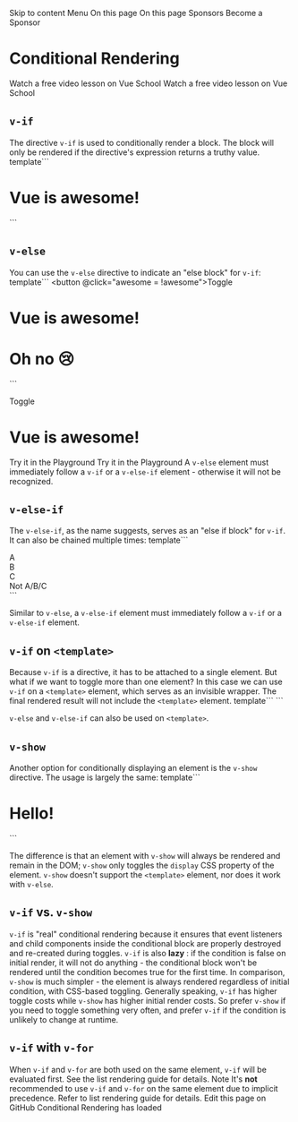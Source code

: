 Skip to content
Menu
On this page 
On this page
Sponsors
Become a Sponsor
# Conditional Rendering ​
Watch a free video lesson on Vue School
Watch a free video lesson on Vue School
## `v-if` ​
The directive `v-if` is used to conditionally render a block. The block will only be rendered if the directive's expression returns a truthy value.
template```
<h1 v-if="awesome">Vue is awesome!</h1>
```

## `v-else` ​
You can use the `v-else` directive to indicate an "else block" for `v-if`:
template```
<button @click="awesome = !awesome">Toggle</button>
<h1 v-if="awesome">Vue is awesome!</h1>
<h1 v-else>Oh no 😢</h1>
```

Toggle
# Vue is awesome!
Try it in the Playground
Try it in the Playground
A `v-else` element must immediately follow a `v-if` or a `v-else-if` element - otherwise it will not be recognized.
## `v-else-if` ​
The `v-else-if`, as the name suggests, serves as an "else if block" for `v-if`. It can also be chained multiple times:
template```
<div v-if="type === 'A'">
 A
</div>
<div v-else-if="type === 'B'">
 B
</div>
<div v-else-if="type === 'C'">
 C
</div>
<div v-else>
 Not A/B/C
</div>
```

Similar to `v-else`, a `v-else-if` element must immediately follow a `v-if` or a `v-else-if` element.
## `v-if` on `<template>` ​
Because `v-if` is a directive, it has to be attached to a single element. But what if we want to toggle more than one element? In this case we can use `v-if` on a `<template>` element, which serves as an invisible wrapper. The final rendered result will not include the `<template>` element.
template```
<template v-if="ok">
 <h1>Title</h1>
 <p>Paragraph 1</p>
 <p>Paragraph 2</p>
</template>
```

`v-else` and `v-else-if` can also be used on `<template>`.
## `v-show` ​
Another option for conditionally displaying an element is the `v-show` directive. The usage is largely the same:
template```
<h1 v-show="ok">Hello!</h1>
```

The difference is that an element with `v-show` will always be rendered and remain in the DOM; `v-show` only toggles the `display` CSS property of the element.
`v-show` doesn't support the `<template>` element, nor does it work with `v-else`.
## `v-if` vs. `v-show` ​
`v-if` is "real" conditional rendering because it ensures that event listeners and child components inside the conditional block are properly destroyed and re-created during toggles.
`v-if` is also **lazy** : if the condition is false on initial render, it will not do anything - the conditional block won't be rendered until the condition becomes true for the first time.
In comparison, `v-show` is much simpler - the element is always rendered regardless of initial condition, with CSS-based toggling.
Generally speaking, `v-if` has higher toggle costs while `v-show` has higher initial render costs. So prefer `v-show` if you need to toggle something very often, and prefer `v-if` if the condition is unlikely to change at runtime.
## `v-if` with `v-for` ​
When `v-if` and `v-for` are both used on the same element, `v-if` will be evaluated first. See the list rendering guide for details.
Note
It's **not** recommended to use `v-if` and `v-for` on the same element due to implicit precedence. Refer to list rendering guide for details.
Edit this page on GitHub
Conditional Rendering has loaded

